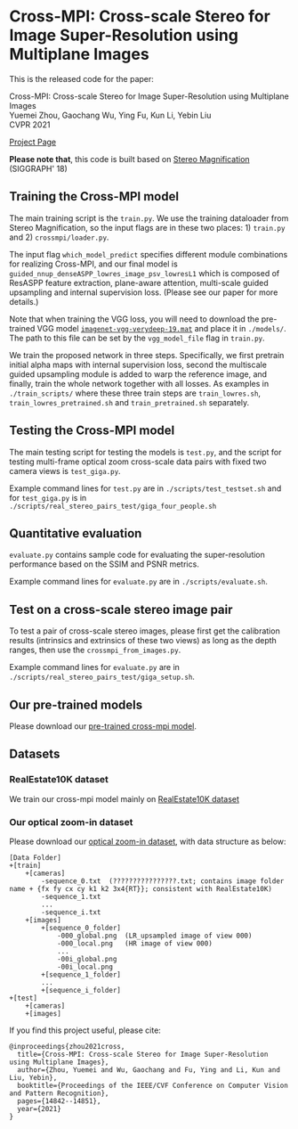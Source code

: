 # Cross-MPI: Cross-scale Stereo for Image Super-Resolution using Multiplane Images

This is the released code for the paper:

Cross-MPI: Cross-scale Stereo for Image Super-Resolution using Multiplane Images\
Yuemei Zhou, Gaochang Wu, Ying Fu, Kun Li, Yebin Liu\
CVPR 2021 

[Project Page](http://www.liuyebin.com/crossMPI/crossMPI.html)

**Please note that**, this code is built based on [Stereo Magnification](https://github.com/google/stereo-magnification) (SIGGRAPH' 18)


## Training the Cross-MPI model

The main training script is the `train.py`. We use the training dataloader from 
Stereo Magnification, so the input flags are in these two places: 1) `train.py` and 2) `crossmpi/loader.py`.

The input flag `which_model_predict` specifies different module combinations for 
realizing Cross-MPI, and our final model is `guided_nnup_denseASPP_lowres_image_psv_lowresL1`
 which is composed of ResASPP feature extraction, plane-aware attention, 
multi-scale guided upsampling and internal supervision loss. (Please see our paper 
for more details.)

Note that when training the VGG loss, you will need to download the pre-trained VGG model
[`imagenet-vgg-verydeep-19.mat`](http://www.vlfeat.org/matconvnet/pretrained/#downloading-the-pre-trained-models) and 
place it in `./models/`. The path to this file can be set by the `vgg_model_file` flag
in `train.py`.

We train the proposed network in three steps. Specifically, we first pretrain initial
alpha maps with internal supervision loss, second the multiscale guided upsampling module 
is added to warp the reference image, and finally, train the whole network together
with all losses. As examples in `./train_scripts/` where these three train steps are 
`train_lowres.sh`, `train_lowres_pretrained.sh` and `train_pretrained.sh` separately.

## Testing the Cross-MPI model

The main testing script for testing the models is `test.py`, and the script for testing multi-frame 
optical zoom cross-scale data pairs with fixed two camera views is `test_giga.py`.

Example command lines for `test.py` are in `./scripts/test_testset.sh` and for `test_giga.py` is in 
`./scripts/real_stereo_pairs_test/giga_four_people.sh`


## Quantitative evaluation

`evaluate.py` contains sample code for evaluating the super-resolution performance
based on the SSIM and PSNR metrics. 

Example command lines for `evaluate.py` are in `./scripts/evaluate.sh`.

## Test on a cross-scale stereo image pair

To test a pair of cross-scale stereo images, please first get the calibration results 
(intrinsics and extrinsics of these two views) as long as the depth ranges, then use the 
`crossmpi_from_images.py`.

Example command lines for `evaluate.py` are in `./scripts/real_stereo_pairs_test/giga_setup.sh`.


## Our pre-trained models

Please download our [pre-trained cross-mpi model](https://drive.google.com/file/d/16Gobd1moYZIAeyQm9HxFhJ6C3EllPebK/view?usp=sharing).


## Datasets

### RealEstate10K dataset
We train our cross-mpi model mainly on [RealEstate10K dataset](https://google.github.io/realestate10k/)

### Our optical zoom-in dataset
Please download our [optical zoom-in dataset](https://drive.google.com/file/d/1KD2rXVq8f5TRsC2jC9u4SxWZWxk1vOH5/view?usp=sharing), 
with data structure as below:
```
[Data Folder]
+[train]
    +[cameras]
        -sequence_0.txt  (????????????????.txt; contains image folder name + {fx fy cx cy k1 k2 3x4{RT}}; consistent with RealEstate10K)
        -sequence_1.txt
        ...
        -sequence_i.txt
    +[images]
        +[sequence_0_folder]
            -000_global.png  (LR_upsampled image of view 000)
            -000_local.png   (HR image of view 000)
            ...
            -00i_global.png
            -00i_local.png
        +[sequence_1_folder]
        ...
        +[sequence_i_folder]
+[test]
    +[cameras]
    +[images]

```




If you find this project useful, please cite:
```
@inproceedings{zhou2021cross,
  title={Cross-MPI: Cross-scale Stereo for Image Super-Resolution using Multiplane Images},
  author={Zhou, Yuemei and Wu, Gaochang and Fu, Ying and Li, Kun and Liu, Yebin},
  booktitle={Proceedings of the IEEE/CVF Conference on Computer Vision and Pattern Recognition},
  pages={14842--14851},
  year={2021}
}
```
